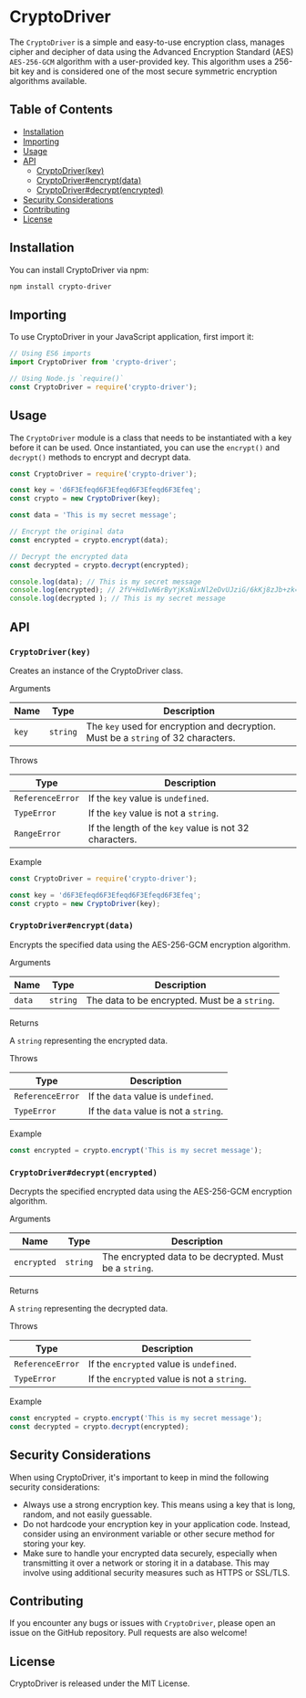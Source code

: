 # CryptoDriver

The `CryptoDriver` is a simple and easy-to-use encryption class, manages cipher and decipher of data using the Advanced Encryption Standard (AES) `AES-256-GCM` algorithm with a user-provided key. This algorithm uses a 256-bit key and is considered one of the most secure symmetric encryption algorithms available.

## Table of Contents

- [Installation](##Installation)
- [Importing](##Importing)
- [Usage](##Usage)
- [API](##API)
  - [CryptoDriver(key)](###CryptoDriver(key))
  - [CryptoDriver#encrypt(data)](###CryptoDriver#encrypt(data))
  - [CryptoDriver#decrypt(encrypted)](###CryptoDriver#decrypt(encrypted))
- [Security Considerations](##Security-Considerations)
- [Contributing](##Contributing)
- [License](##License)

## Installation

You can install CryptoDriver via npm:

```sh
npm install crypto-driver
```

## Importing

To use CryptoDriver in your JavaScript application, first import it:

```js
// Using ES6 imports
import CryptoDriver from 'crypto-driver';

// Using Node.js `require()`
const CryptoDriver = require('crypto-driver');
```

## Usage

The `CryptoDriver` module is a class that needs to be instantiated with a key before it can be used. Once instantiated, you can use the `encrypt()` and `decrypt()` methods to encrypt and decrypt data.

```js
const CryptoDriver = require('crypto-driver');

const key = 'd6F3Efeqd6F3Efeqd6F3Efeqd6F3Efeq';
const crypto = new CryptoDriver(key);

const data = 'This is my secret message';

// Encrypt the original data
const encrypted = crypto.encrypt(data);

// Decrypt the encrypted data
const decrypted = crypto.decrypt(encrypted);

console.log(data); // This is my secret message
console.log(encrypted); // 2fV+Hd1vN6rByYjKsNixNl2eDvUJziG/6kKj8zJb+zk=BvLrZrTjTxbV6QAAAAA
console.log(decrypted ); // This is my secret message

```

## API

### `CryptoDriver(key)`

Creates an instance of the CryptoDriver class.

Arguments

| Name  | Type     | Description                                                                        |
|-------|----------|------------------------------------------------------------------------------------|
| `key` | `string` | The `key` used for encryption and decryption. Must be a `string` of 32 characters. |

Throws

| Type             | Description                                            |
|------------------|--------------------------------------------------------|
| `ReferenceError` | If the `key` value is `undefined`.                     |
| `TypeError`      | If the `key` value is not a `string`.                  |
| `RangeError`     | If the length of the `key` value is not 32 characters. |

Example

```js
const CryptoDriver = require('crypto-driver');

const key = 'd6F3Efeqd6F3Efeqd6F3Efeqd6F3Efeq';
const crypto = new CryptoDriver(key);
```

### `CryptoDriver#encrypt(data)`

Encrypts the specified data using the AES-256-GCM encryption algorithm.

Arguments

| Name   | Type     | Description                                   |
|--------|----------|-----------------------------------------------|
| `data` | `string` | The data to be encrypted. Must be a `string`. |

Returns

A `string` representing the encrypted data.

Throws

| Type             | Description                            |
|------------------|----------------------------------------|
| `ReferenceError` | If the `data` value is `undefined`.    |
| `TypeError`      | If the `data` value is not a `string`. |

Example

```js
const encrypted = crypto.encrypt('This is my secret message');
```

### `CryptoDriver#decrypt(encrypted)`

Decrypts the specified encrypted data using the AES-256-GCM encryption algorithm.

Arguments

| Name        | Type     | Description                                             |
|-------------|----------|---------------------------------------------------------|
| `encrypted` | `string` | The encrypted data to be decrypted. Must be a `string`. |

Returns

A `string` representing the decrypted data.

Throws

| Type             | Description                                 |
|------------------|---------------------------------------------|
| `ReferenceError` | If the `encrypted` value is `undefined`.    |
| `TypeError`      | If the `encrypted` value is not a `string`. |

Example

```js
const encrypted = crypto.encrypt('This is my secret message');
const decrypted = crypto.decrypt(encrypted);
```

## Security Considerations

When using CryptoDriver, it's important to keep in mind the following security considerations:

- Always use a strong encryption key. This means using a key that is long, random, and not easily guessable.
- Do not hardcode your encryption key in your application code. Instead, consider using an environment variable or other secure method for storing your key.
- Make sure to handle your encrypted data securely, especially when transmitting it over a network or storing it in a database. This may involve using additional security measures such as HTTPS or SSL/TLS.

## Contributing

If you encounter any bugs or issues with `CryptoDriver`, please open an issue on the GitHub repository. Pull requests are also welcome!

## License

CryptoDriver is released under the MIT License.
